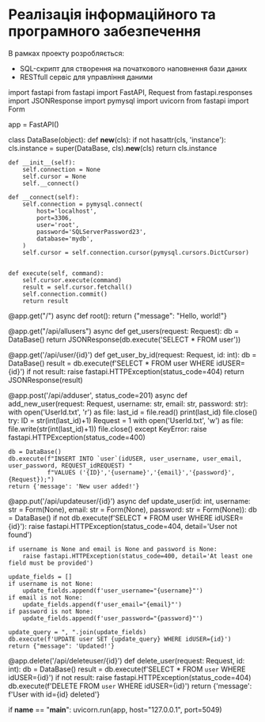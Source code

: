 # Реалізація інформаційного та програмного забезпечення

В рамках проекту розробляється: 
- SQL-скрипт для створення на початкового наповнення бази даних
- RESTfull сервіс для управління даними

import fastapi
from fastapi import FastAPI, Request
from fastapi.responses import JSONResponse
import pymysql
import uvicorn
from fastapi import Form

app = FastAPI()

class DataBase(object):
    def __new__(cls):
        if not hasattr(cls, 'instance'):
            cls.instance = super(DataBase, cls).__new__(cls)
        return cls.instance

    def __init__(self):
        self.connection = None
        self.cursor = None
        self.__connect()

    def __connect(self):
        self.connection = pymysql.connect(
            host='localhost',
            port=3306,
            user='root',
            password='SQLServerPassword23',
            database='mydb',
        )
        self.cursor = self.connection.cursor(pymysql.cursors.DictCursor)


    def execute(self, command):
        self.cursor.execute(command)
        result = self.cursor.fetchall()
        self.connection.commit()
        return result


@app.get("/")
async def root():
    return {"message": "Hello, world!"}


@app.get("/api/allusers")
async def get_users(request: Request):
    db = DataBase()
    return JSONResponse(db.execute('SELECT * FROM user'))


@app.get('/api/user/{id}')
def get_user_by_id(request: Request, id: int):
    db = DataBase()
    result = db.execute(f'SELECT * FROM user WHERE idUSER={id}')
    if not result:
        raise fastapi.HTTPException(status_code=404)
    return JSONResponse(result)


@app.post('/api/adduser', status_code=201)
async def add_new_user(request: Request, username: str, email: str, password: str):
    with open('UserId.txt', 'r') as file:
        last_id = file.read()
        print(last_id)
        file.close()
    try:
        ID = str(int(last_id)+1)
        Request = 1
        with open('UserId.txt', 'w') as file:
            file.write(str(int(last_id)+1))
            file.close()
    except KeyError:
        raise fastapi.HTTPException(status_code=400)

    db = DataBase()
    db.execute(f"INSERT INTO `user`(idUSER, user_username, user_email, user_password, REQUEST_idREQUEST) "
               f"VALUES ('{ID}','{username}','{email}','{password}',{Request});")
    return {'message': 'New user added!'}


@app.put('/api/updateuser/{id}')
async def update_user(id: int, username: str = Form(None), email: str = Form(None), password: str = Form(None)):
    db = DataBase()
    if not db.execute(f'SELECT * FROM user WHERE idUSER={id}'):
        raise fastapi.HTTPException(status_code=404, detail='User not found')

    if username is None and email is None and password is None:
        raise fastapi.HTTPException(status_code=400, detail='At least one field must be provided')

    update_fields = []
    if username is not None:
        update_fields.append(f'user_username="{username}"')
    if email is not None:
        update_fields.append(f'user_email="{email}"')
    if password is not None:
        update_fields.append(f'user_password="{password}"')

    update_query = ", ".join(update_fields)
    db.execute(f'UPDATE user SET {update_query} WHERE idUSER={id}')
    return {"message": 'Updated!'}



@app.delete('/api/deleteuser/{id}')
def delete_user(request: Request, id: int):
    db = DataBase()
    result = db.execute(f'SELECT * FROM `user` WHERE idUSER={id}')
    if not result:
        raise fastapi.HTTPException(status_code=404)
    db.execute(f'DELETE FROM `user` WHERE idUSER={id}')
    return {'message': f'User with id={id} deleted'}

if __name__ == "__main__":
    uvicorn.run(app, host="127.0.0.1", port=5049)

